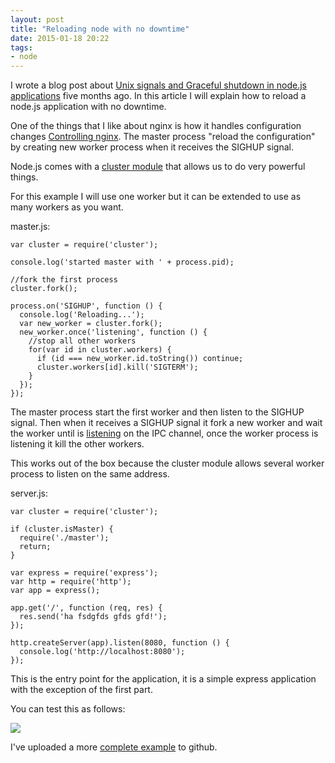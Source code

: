 ```yaml
---
layout: post
title: "Reloading node with no downtime"
date: 2015-01-18 20:22
tags:
- node
---
```


I wrote a blog post about [Unix signals and Graceful shutdown in node.js applications](http://joseoncode.com/2014/07/21/graceful-shutdown-in-node-dot-js/) five months ago. In this article I will explain how to reload a node.js application with no downtime.

One of the things that I like about nginx is how it handles configuration changes [Controlling nginx](http://nginx.org/en/docs/control.html). The master process "reload the configuration" by creating new worker process when it receives the SIGHUP signal.

Node.js comes with a [cluster module](http://nodejs.org/api/cluster.html) that allows us to do very powerful things.

For this example I will use one worker but it can be extended to use as many workers as you want.

master.js:

```
var cluster = require('cluster');

console.log('started master with ' + process.pid);

//fork the first process
cluster.fork();

process.on('SIGHUP', function () {
  console.log('Reloading...');
  var new_worker = cluster.fork();
  new_worker.once('listening', function () {
    //stop all other workers
    for(var id in cluster.workers) {
      if (id === new_worker.id.toString()) continue;
      cluster.workers[id].kill('SIGTERM');
    }
  });
});
```

The master process start the first worker and then listen to the SIGHUP signal. Then when it receives a SIGHUP signal it fork a new worker and wait the worker until is [listening](http://nodejs.org/api/cluster.html#cluster_event_listening) on the IPC channel, once the worker process is listening it kill the other workers.

This works out of the box because the cluster module allows several worker process to listen on the same address.

server.js:

```
var cluster = require('cluster');

if (cluster.isMaster) {
  require('./master');
  return;
}

var express = require('express');
var http = require('http');
var app = express();

app.get('/', function (req, res) {
  res.send('ha fsdgfds gfds gfd!');
});

http.createServer(app).listen(8080, function () {
  console.log('http://localhost:8080');
});
```

This is the entry point for the application, it is a simple express application with the exception of the first part.

You can test this as follows:

![](http://s3.amazonaws.com/joseoncode.com/img/node_reload.png)

I've uploaded a more [complete example](https://github.com/jfromaniello/zero-downtime-node) to github.